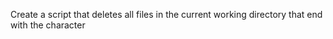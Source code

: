Create a script that deletes all files in the current working directory that end with the character 
